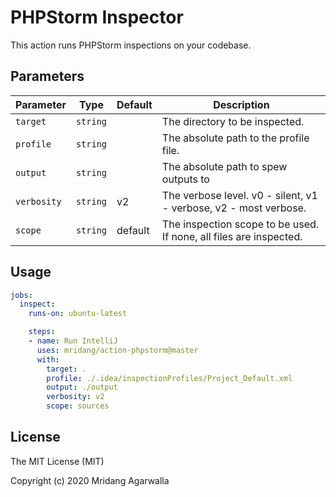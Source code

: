 # PHPStorm Inspector

This action runs PHPStorm inspections on your codebase.

## Parameters
| Parameter               | Type     | Default | Description                                                         |
|-------------------------|----------|---------|---------------------------------------------------------------------|
| `target`                | `string` |         | The directory to be inspected.                                      |
| `profile`               | `string` |         | The absolute path to the profile file.                              |
| `output`                | `string` |         | The absolute path to spew outputs to                                |
| `verbosity`             | `string` | v2      | The verbose level. v0 - silent, v1 - verbose, v2 - most verbose.    |
| `scope`                 | `string` | default | The inspection scope to be used. If none, all files are inspected.  |

## Usage
```yaml
jobs:
  inspect:
    runs-on: ubuntu-latest

    steps:
    - name: Run IntelliJ
      uses: mridang/action-phpstorm@master
      with:
        target: .
        profile: ./.idea/inspectionProfiles/Project_Default.xml
        output: ./output
        verbosity: v2
        scope: sources
```

## License

The MIT License (MIT)

Copyright (c) 2020 Mridang Agarwalla
